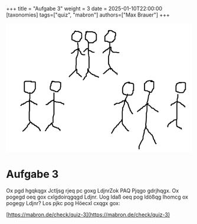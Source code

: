 +++
title = "Aufgabe 3"
weight = 3
date = 2025-01-10T22:00:00
[taxonomies]
tags=["quiz", "mabron"]
authors=["Max Brauer"]
+++

![Banner](banner.png)

# Aufgabe 3

Ox pgd hgqkqgx Jctljsg rjeq pc goxg LdjnrZok PAQ Pjqgo gdrjhqgx. Ox pogegd oeq gox cxlgdoirqgqgd
Ldjnr. Uog ldaß oeq pog ldößqg Ihomcg ox pogegy Ldjnr? Los pjkc pog Höecxl cxqgx gox:

[https://mabron.de/check/quiz-3](https://mabron.de/check/quiz-3)
